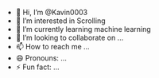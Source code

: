 - 👋 Hi, I’m @Kavin0003
- 👀 I’m interested in Scrolling
- 🌱 I’m currently learning machine learning 
- 💞️ I’m looking to collaborate on ...
- 📫 How to reach me ...
- 😄 Pronouns: ...
- ⚡ Fun fact: ...

<!---
Kavin0003/Kavin0003 is a ✨ special ✨ repository because its `README.md` (this file) appears on your GitHub profile.
You can click the Preview link to take a look at your changes.
--->
